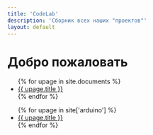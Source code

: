 ```yaml
---
title: 'CodeLab'
description: 'Сборник всех наших "проектов"'
layout: default
---
```


# Добро пожаловать


<ul>
{% for upage in site.documents %}
  <li><a href="{{ upage.url }}">{{ upage.title }}</a></li>
{% endfor %}
</ul>



<ul>
{% for upage in site['arduino'] %}
  <li><a href="{{ upage.url }}">{{ upage.title }}</a></li>
{% endfor %}
</ul>
